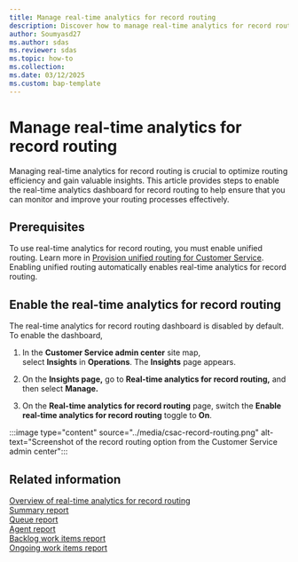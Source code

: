 ```yaml
---
title: Manage real-time analytics for record routing
description: Discover how to manage real-time analytics for record routing in Customer Service. Enable the dashboard to gain valuable insights and improve routing efficiency.
author: Soumyasd27
ms.author: sdas
ms.reviewer: sdas
ms.topic: how-to
ms.collection:
ms.date: 03/12/2025
ms.custom: bap-template
---
```


# Manage real-time analytics for record routing

Managing real-time analytics for record routing is crucial to optimize routing efficiency and gain valuable insights. This article provides steps to enable the real-time analytics dashboard for record routing to help ensure that you can monitor and improve your routing processes effectively.

## Prerequisites

To use real-time analytics for record routing, you must enable unified routing. Learn more in [Provision unified routing for Customer Service](provision-unified-routing.md). Enabling unified routing automatically enables real-time analytics for record routing.

## Enable the real-time analytics for record routing

The real-time analytics for record routing dashboard is disabled by default. To enable the dashboard,

1.  In the **Customer Service admin center** site map, select **Insights** in **Operations**. The **Insights** page appears.

2.  On the **Insights page,** go to **Real-time analytics for record routing,** and then select **Manage.**

3.  On the **Real-time analytics for record routing** page, switch the **Enable real-time analytics for record routing** toggle to **On**.

:::image type="content" source="../media/csac-record-routing.png" alt-text="Screenshot of the record routing option from the Customer Service admin center":::

## Related information

[Overview of real-time analytics for record routing](../use/rr-overview.md#overview-of-real-time-analytics-for-record-routing)  
[Summary report](../use/rr-summary.md#view-and-understand-real-time-analytics-for-record-routing-in-the-summary-report)  
[Queue report](../use/rr-queue.md#view-and-understand-real-time-analytics-for-record-routing-in-the-queue-report)  
[Agent report](../use/rr-agent.md#view-and-understand-real-time-analytics-for-record-routing-in-the-agent-report)  
[Backlog work items report](../use/rr-backlogitems.md#view-and-understand-real-time-analytics-for-record-routing-in-the-backlog-work-items-report)  
[Ongoing work items report](../use/rr-ongoingworkitems.md#view-and-understand-real-time-analytics-for-record-routing-in-the-ongoing-work-items-report)
